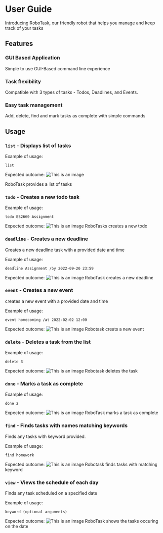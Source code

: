 # User Guide
Introducing RoboTask, our friendly robot that helps you manage and keep track of your tasks 

## Features 

### GUI Based Application

Simple to use GUI-Based command line experience

### Task flexibility

Compatible with 3 types of tasks - Todos, Deadlines, and Events.

### Easy task management
Add, delete, find and mark tasks as complete with simple commands



## Usage

### `list` - Displays list of tasks



Example of usage: 

`list`

Expected outcome:
![This is an image](List.png)


RoboTask provides a list of tasks


### `todo` - Creates a new todo task


Example of usage:

`todo ES2660 Assignment`

Expected outcome:
![This is an image](todo.png)
RoboTasks creates a new todo


### `deadline` - Creates a new deadline

Creates a new deadline task with a provided date and time

Example of usage:

`deadline Assignment /by 2022-09-20 23:59`

Expected outcome:
![This is an image](deadline.png)
RoboTask creates a new deadline



### `event` - Creates a new event

creates a new event with a provided date and time

Example of usage:

`event homecoming /at 2022-02-02 12:00`

Expected outcome:
![This is an image](event.png)
Robotask creats a new event



### `delete` - Deletes a task from the list


Example of usage:

`delete 3`

Expected outcome:
![This is an image](delete.png)
Robotask deletes the task



### `done` - Marks a task as complete


Example of usage:

`done 2`

Expected outcome:
![This is an image](done.png)
RoboTask marks a task as complete



### `find` - Finds tasks with names matching keywords

Finds any tasks with keyword provided.

Example of usage:

`find homework`

Expected outcome:
![This is an image](find.png)
Robotask finds tasks with matching keyword



### `view` - Views the schedule of each day

Finds any task scheduled on a specified date

Example of usage:

`keyword (optional arguments)`

Expected outcome:
![This is an image](View.png)
RoboTask shows the tasks occuring on the date


